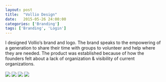 ```yaml
---
layout: post
title:  "Vollio Design"
date:   2015-05-26 24:00:00
categories: ['Branding']
tags: ['Branding', 'Login']
---
```

<div class="text-block">
I designed Vollio’s brand and logo. The brand speaks to the empowering of a generation to share their time with groups to volunteer and help where they are needed. The product was established because of how the founders felt about a lack of organization & visibility of current organizations.<br /><br />
</div>

<div class="images">
	<img src="{{ base.url }}/images/Vollio/vollio-03.png" />
	<img src="{{ base.url }}/images/Vollio/vollio-00.png" />
	<img src="{{ base.url }}/images/Vollio/vollio-01.png" />
	<img src="{{ base.url }}/images/Vollio/vollio-02.png" />
</div>



[jekyll-gh]: https://github.com/jekyll/jekyll
[jekyll]:    http://jekyllrb.com
